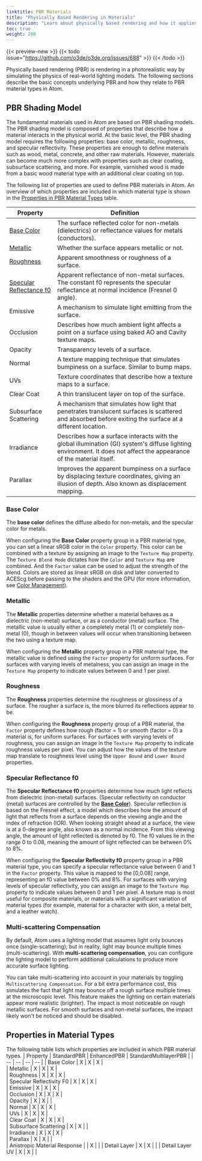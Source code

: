 ```yaml
---
linktitle: PBR Materials
title: "Physically Based Rendering in Materials"
description: "Learn about physically based rendering and how it applies to materials in Atom."
toc: true
weight: 200
---  
```


{{< preview-new >}}
{{< todo issue="https://github.com/o3de/o3de.org/issues/688" >}}
{{< /todo >}}

Physically based rendering (PBR) is rendering in a photorealistic way by simulating the physics of real-world lighting models. The following sections describe the basic concepts underlying PBR and how they relate to PBR material types in Atom.

## PBR Shading Model

The fundamental materials used in Atom are based on PBR shading models. The PBR shading model is composed of properties that describe how a material interacts in the physical world. At the basic level, the PBR shading model requires the following properties: base color, metallic, roughness, and specular reflectivity. These properties are enough to define materials such as wood, metal, concrete, and other raw materials. However, materials can become much more complex with properties such as clear coating, subsurface scattering, and more. For example, varnished wood is made from a basic wood material type with an additional clear coating on top.  

The following list of properties are used to define PBR materials in Atom. An overview of which properties are included in which material type is shown in the [Properties in PBR Material Types](#properties-in-pbr-material-types) table. 

| Property | Definition |
| - | - |
| [Base Color](#base-color) | The surface reflected color for non-metals (dielectrics) or reflectance values for metals (conductors). |
| [Metallic](#metallic) | Whether the surface appears metallic or not. |
| [Roughness](#roughness) | Apparent smoothness or roughness of a surface. |
| [Specular Reflectance f0](#specular-reflectance-f0) | Apparent reflectance of non-metal surfaces. The constant f0 represents the specular reflectance at normal incidence (Fresnel 0 angle). |
| Emissive | A mechanism to simulate light emitting from the surface. |
| Occlusion | Describes how much ambient light affects a point on a surface using baked AO and Cavity texture maps. |
| Opacity | Transparency levels of a surface. |
| Normal | A texture mapping technique that simulates bumpiness on a surface. Similar to bump maps. |
| UVs | Texture coordinates that describe how a texture maps to a surface. |
| Clear Coat | A thin translucent layer on top of the surface. |
| Subsurface Scattering | A mechanism that simulates how light that penetrates translucent surfaces is scattered and absorbed before exiting the surface at a different location. |
| Irradiance | Describes how a surface interacts with the global illumination (GI) system's diffuse lighting environment. It does not affect the appearance of the material itself. |
| Parallax | Improves the apparent bumpiness on a surface by displacing texture coordinates, giving an illusion of depth. Also known as displacement mapping. |

### Base Color

The **base color** defines the diffuse albedo for non-metals, and the specular color for metals. 

When configuring the **Base Color** property group in a PBR material type, you can set a linear sRGB color in the `Color` property. This color can be combined with a texture by assigning an image to the `Texture Map` property. The `Texture Blend Mode` dictates how the `Color` and `Texture Map` are combined. And the `Factor` value can be used to adjust the strength of the blend. Colors are stored as linear sRGB on disk and later converted to ACEScg before passing to the shaders and the GPU (for more information, see [Color Management](/docs/atom-guide/look-dev/color-management)). 

### Metallic 

The **Metallic** properties determine whether a material behaves as a dielectric (non-metal) surface, or as a conductor (metal) surface. The metallic value is usually either a completely metal (1) or completely non-metal (0), though in between values will occur when transitioning between the two using a texture map. 

When configuring the **Metallic** property group in a PBR material type, the metallic value is defined using the `Factor` property for uniform surfaces. For surfaces with varying levels of metalness, you can assign an image in the `Texture Map` property to indicate values between 0 and 1 per pixel. 

### Roughness

The **Roughness** properties determine the roughness or glossiness of a surface. The rougher a surface is, the more blurred its reflections appear to be. 

When configuring the **Roughness** property group of a PBR material, the `Factor` property defines how rough (factor = 1) or smooth (factor = 0) a material is, for uniform surfaces. For surfaces with varying levels of roughness, you can assign an image in the `Texture Map` property to indicate roughness values per pixel. You can adjust how the values of the texture map translate to roughness level using the `Upper Bound` and `Lower Bound` properties. 

### Specular Reflectance f0

The **Specular Reflectance f0** properties determine how much light reflects from dielectric (non-metal) surfaces. (Specular reflectivity on conductor (metal) surfaces are controlled by the [**Base Color**](#base-color)). Specular reflection is based on the Fresnel effect, a model which describes how the amount of light that reflects from a surface depends on the viewing angle and the index of refraction (IOR). When looking straight ahead at a surface, the view is at a 0-degree angle, also known as a normal incidence. From this viewing angle, the amount of light reflected is denoted by f0. The f0 values lie in the range 0 to 0.08, meaning the amount of light reflected can be between 0% to 8%. 

When configuring the **Specular Reflectivity f0** property group in a PBR material type, you can specify a specular reflectance value between 0 and 1 in the `Factor` property. This value is mapped to the [0,0.08] range, representing an f0 value between 0% and 8%. For surfaces with varying levels of specular reflectivity, you can assign an image to the `Texture Map` property to indicate values between 0 and 1 per pixel. A texture map is most useful for composite materials, or materials with a significant variation of material types (for example, material for a character with skin, a metal belt, and a leather watch). 

### Multi-scattering Compensation

By default, Atom uses a lighting model that assumes light only bounces once (single-scattering); but in reality, light may bounce multiple times (multi-scattering). With **multi-scattering compensation**, you can configure the lighting model to perform additional calculations to produce more accurate surface lighting. 

You can take multi-scattering into account in your materials by toggling `Multiscattering Compensation`. For a bit extra performance cost, this simulates the fact that light may bounce off a rough surface multiple times at the microscopic level. This feature makes the lighting on certain materials appear more realistic (brighter). The impact is most noticeable on rough metallic surfaces. For smooth surfaces and non-metal surfaces, the impact likely won't be noticed and should be disabled.

## Properties in Material Types

The following table lists which properties are included in which PBR material types.
| Property | StandardPBR | EnhancedPBR | StandardMultilayerPBR |
| -- | -- | -- | -- |
| Base Color  | X | X | X |  
| Metallic  | X | X | X |  
| Roughness  | X | X | X |  
| Specular Reflectivity F0  | X | X | X |  
| Emissive  | X | X | X |  
| Occlusion | X | X | X |  
| Opacity  | X | X |  |  
| Normal  | X | X | X |  
| UVs  | X | X | X |  
| Clear Coat  | X | X | X |  
| Subsurface Scattering  | X | X |  |  
| Irradiance | X | X | X |  
| Parallax | X | X |  |  
| Anistropic Material Response |  | X |  |
| Detail Layer | X | X |  |
| Detail Layer UV | X | X |  |
